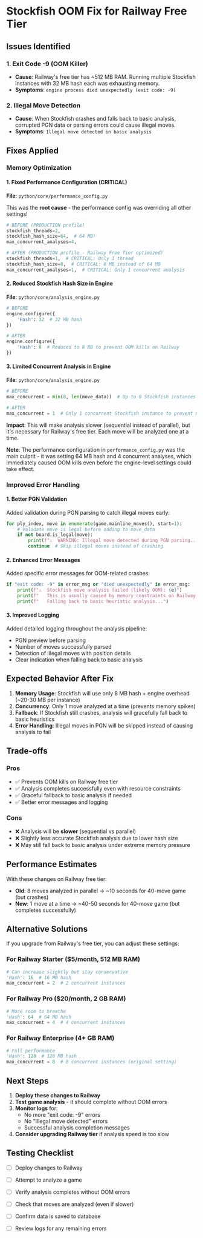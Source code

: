 # Stockfish OOM Fix for Railway Free Tier

## Issues Identified

### 1. **Exit Code -9 (OOM Killer)**
- **Cause**: Railway's free tier has ~512 MB RAM. Running multiple Stockfish instances with 32 MB hash each was exhausting memory.
- **Symptoms**: `engine process died unexpectedly (exit code: -9)`

### 2. **Illegal Move Detection**
- **Cause**: When Stockfish crashes and falls back to basic analysis, corrupted PGN data or parsing errors could cause illegal moves.
- **Symptoms**: `Illegal move detected in basic analysis`

## Fixes Applied

### Memory Optimization

#### 1. Fixed Performance Configuration (CRITICAL)
**File**: `python/core/performance_config.py`

This was the **root cause** - the performance config was overriding all other settings!

```python
# BEFORE (PRODUCTION profile)
stockfish_threads=2,
stockfish_hash_size=64,  # 64 MB!
max_concurrent_analyses=4,

# AFTER (PRODUCTION profile - Railway Free Tier optimized)
stockfish_threads=1,  # CRITICAL: Only 1 thread
stockfish_hash_size=8,  # CRITICAL: 8 MB instead of 64 MB
max_concurrent_analyses=1,  # CRITICAL: Only 1 concurrent analysis
```

#### 2. Reduced Stockfish Hash Size in Engine
**File**: `python/core/analysis_engine.py`

```python
# BEFORE
engine.configure({
    'Hash': 32  # 32 MB hash
})

# AFTER
engine.configure({
    'Hash': 8  # Reduced to 8 MB to prevent OOM kills on Railway
})
```

#### 3. Limited Concurrent Analysis in Engine
**File**: `python/core/analysis_engine.py`

```python
# BEFORE
max_concurrent = min(8, len(move_data))  # Up to 8 Stockfish instances at once

# AFTER
max_concurrent = 1  # Only 1 concurrent Stockfish instance to prevent memory exhaustion
```

**Impact**: This will make analysis slower (sequential instead of parallel), but it's necessary for Railway's free tier. Each move will be analyzed one at a time.

**Note**: The performance configuration in `performance_config.py` was the main culprit - it was setting 64 MB hash and 4 concurrent analyses, which immediately caused OOM kills even before the engine-level settings could take effect.

### Improved Error Handling

#### 1. Better PGN Validation
Added validation during PGN parsing to catch illegal moves early:

```python
for ply_index, move in enumerate(game.mainline_moves(), start=1):
    # Validate move is legal before adding to move_data
    if not board.is_legal(move):
        print(f"⚠️  WARNING: Illegal move detected during PGN parsing...")
        continue  # Skip illegal moves instead of crashing
```

#### 2. Enhanced Error Messages
Added specific error messages for OOM-related crashes:

```python
if "exit code: -9" in error_msg or "died unexpectedly" in error_msg:
    print(f"⚠️  Stockfish move analysis failed (likely OOM): {e}")
    print(f"   This is usually caused by memory constraints on Railway free tier.")
    print(f"   Falling back to basic heuristic analysis...")
```

#### 3. Improved Logging
Added detailed logging throughout the analysis pipeline:
- PGN preview before parsing
- Number of moves successfully parsed
- Detection of illegal moves with position details
- Clear indication when falling back to basic analysis

## Expected Behavior After Fix

1. **Memory Usage**: Stockfish will use only 8 MB hash + engine overhead (~20-30 MB per instance)
2. **Concurrency**: Only 1 move analyzed at a time (prevents memory spikes)
3. **Fallback**: If Stockfish still crashes, analysis will gracefully fall back to basic heuristics
4. **Error Handling**: Illegal moves in PGN will be skipped instead of causing analysis to fail

## Trade-offs

### Pros
- ✅ Prevents OOM kills on Railway free tier
- ✅ Analysis completes successfully even with resource constraints
- ✅ Graceful fallback to basic analysis if needed
- ✅ Better error messages and logging

### Cons
- ❌ Analysis will be **slower** (sequential vs parallel)
- ❌ Slightly less accurate Stockfish analysis due to lower hash size
- ❌ May still fall back to basic analysis under extreme memory pressure

## Performance Estimates

With these changes on Railway free tier:
- **Old**: 8 moves analyzed in parallel → ~10 seconds for 40-move game (but crashes)
- **New**: 1 move at a time → ~40-50 seconds for 40-move game (but completes successfully)

## Alternative Solutions

If you upgrade from Railway's free tier, you can adjust these settings:

### For Railway Starter ($5/month, 512 MB RAM)
```python
# Can increase slightly but stay conservative
'Hash': 16  # 16 MB hash
max_concurrent = 2  # 2 concurrent instances
```

### For Railway Pro ($20/month, 2 GB RAM)
```python
# More room to breathe
'Hash': 64  # 64 MB hash
max_concurrent = 4  # 4 concurrent instances
```

### For Railway Enterprise (4+ GB RAM)
```python
# Full performance
'Hash': 128  # 128 MB hash
max_concurrent = 8  # 8 concurrent instances (original setting)
```

## Next Steps

1. **Deploy these changes to Railway**
2. **Test game analysis** - it should complete without OOM errors
3. **Monitor logs** for:
   - No more "exit code: -9" errors
   - No "Illegal move detected" errors
   - Successful analysis completion messages
4. **Consider upgrading Railway tier** if analysis speed is too slow

## Testing Checklist

- [ ] Deploy changes to Railway
- [ ] Attempt to analyze a game
- [ ] Verify analysis completes without OOM errors
- [ ] Check that moves are analyzed (even if slower)
- [ ] Confirm data is saved to database
- [ ] Review logs for any remaining errors

